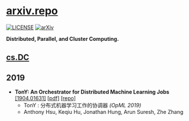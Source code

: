 # [arxiv.repo](https://github.com/Mainvooid/arxiv.repo)

[![LICENSE](https://img.shields.io/badge/license-Anti%20996-blue.svg)](https://github.com/996icu/996.ICU/blob/master/LICENSE)
[![arXiv](https://img.shields.io/badge/arXiv-cs.DC-orange.svg)]()

**Distributed, Parallel, and Cluster Computing.**

## [cs.DC](https://arxiv.org/list/cs.DC/recent)

<!--
copy and fill this:
- ****
   [[]](https://arxiv.org/abs/)
   [[pdf]](https://arxiv.org/pdf/)
   [[repo]](https://github.com/) 
   - 
   - 

-->

2019
---

- **TonY: An Orchestrator for Distributed Machine Learning Jobs**
   [[1904.01631]](https://arxiv.org/abs/1904.01631)
   [[pdf]](https://arxiv.org/pdf/1904.01631)
   [[repo]](https://github.com/linkedin/TonY) 
   - TonY : 分布式机器学习工作的协调器 *(OpML 2019)*
   - Anthony Hsu, Keqiu Hu, Jonathan Hung, Arun Suresh, Zhe Zhang
